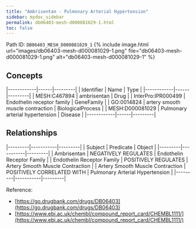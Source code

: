 ```yaml
---
title: "Ambrisentan - Pulmonary Arterial Hypertension"
sidebar: mydoc_sidebar
permalink: db06403-mesh-d000081029-1.html
toc: false 
---
```



Path ID: `DB06403_MESH_D000081029_1`
{% include image.html url="images/db06403-mesh-d000081029-1.png" file="db06403-mesh-d000081029-1.png" alt="db06403-mesh-d000081029-1" %}

## Concepts

|------------|------|---------|
| Identifier | Name | Type    |
|------------|------|---------|
| MESH:C467894 | ambrisentan | Drug |
| InterPro:IPR000499 | Endothelin receptor family | GeneFamily |
| GO:0014824 | artery smooth muscle contraction | BiologicalProcess |
| MESH:D000081029 | Pulmonary arterial hypertension | Disease |
|------------|------|---------|

## Relationships

|---------|-----------|---------|
| Subject | Predicate | Object  |
|---------|-----------|---------|
| Ambrisentan | NEGATIVELY REGULATES | Endothelin Receptor Family |
| Endothelin Receptor Family | POSITIVELY REGULATES | Artery Smooth Muscle Contraction |
| Artery Smooth Muscle Contraction | POSITIVELY CORRELATED WITH | Pulmonary Arterial Hypertension |
|---------|-----------|---------|

Reference: 
  - [https://go.drugbank.com/drugs/DB06403](https://go.drugbank.com/drugs/DB06403)
  - [https://www.ebi.ac.uk/chembl/compound_report_card/CHEMBL1111/](https://www.ebi.ac.uk/chembl/compound_report_card/CHEMBL1111/)

